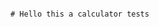                                                                                                                   # Hello this a calculator tests 
